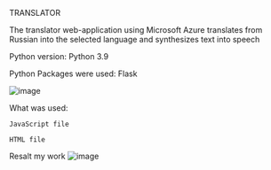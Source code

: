 TRANSLATOR

The translator web-application using Microsoft Azure translates from Russian into the selected language and synthesizes text into speech

Python version: Python 3.9

Python Packages were used: Flask

![image](https://user-images.githubusercontent.com/90320655/146943124-77b9877b-6f85-4bc5-a443-70a2ff97edd2.png)


What was used:

    JavaScript file

    HTML file

Resalt my work
![image](https://user-images.githubusercontent.com/90320655/146940042-5fd2edb9-fafe-44c5-ab53-8b12984d7755.png)

